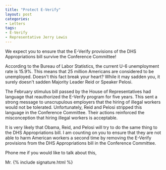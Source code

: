 ```yaml
---
title: "Protect E-Verify"
layout: post
categories:
- Letters
tags:
- E-Verify
- Representative Jerry Lewis
---
```


We expect you to ensure that the E-Verify provisions of the DHS Appropriations bill survive the Conference Committee!

According to the Bureau of Labor Statistics, the current U-6 unemployment rate is 15.9%. This means that 25 million Americans are considered to be unemployed. Doesn't this fact break your heart? While it may sadden you, it surely doesn't sadden Majority Leader Reid or Speaker Pelosi.

The February stimulus bill passed by the House of Representatives had language that reauthorized the E-Verify program for five years. This sent a strong message to unscrupulous employers that the hiring of illegal workers would not be tolerated. Unfortunately, Reid and Pelosi stripped this language in the Conference Committee. Their actions reinforced the misconception that hiring illegal workers is acceptable.

It is very likely that Obama, Reid, and Pelosi will try to do the same thing to the DHS Appropriations bill. I am counting on you to ensure that they are not able to harm American workers a second time by removing the E-Verify provisions from the DHS Appropriations bill in the Conference Committee.

Phone me if you would like to talk about this,

Mr. {% include signature.html %}
